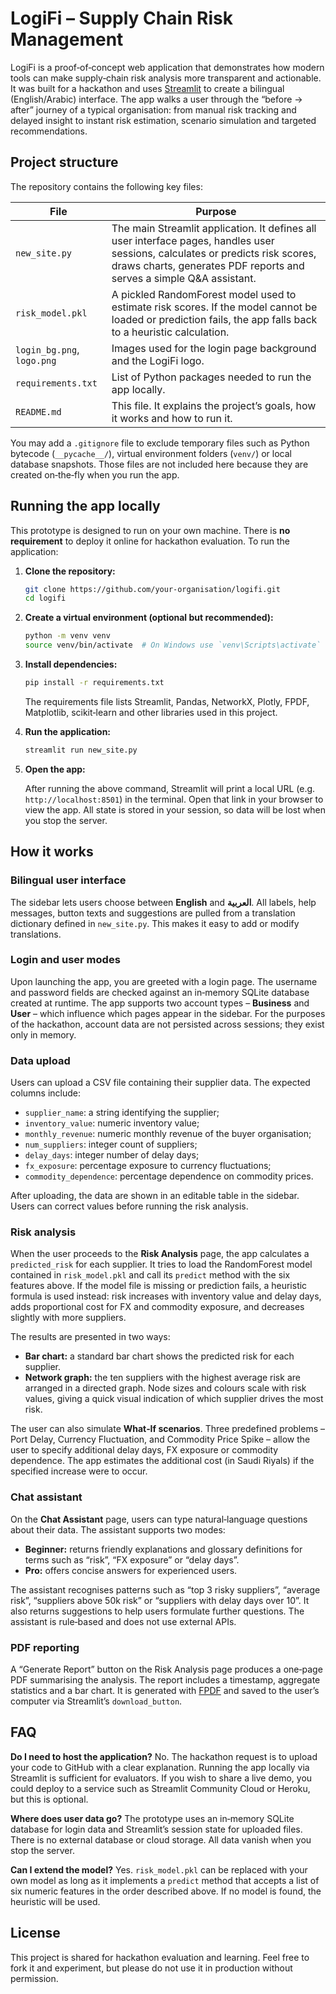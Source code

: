 # LogiFi – Supply Chain Risk Management

LogiFi is a proof‑of‑concept web application that demonstrates how modern tools can make supply‑chain risk analysis more transparent and actionable.  It was built for a hackathon and uses [Streamlit](https://streamlit.io) to create a bilingual (English/Arabic) interface.  The app walks a user through the “before → after” journey of a typical organisation: from manual risk tracking and delayed insight to instant risk estimation, scenario simulation and targeted recommendations.

## Project structure

The repository contains the following key files:

| File | Purpose |
| --- | --- |
| `new_site.py` | The main Streamlit application.  It defines all user interface pages, handles user sessions, calculates or predicts risk scores, draws charts, generates PDF reports and serves a simple Q&A assistant. |
| `risk_model.pkl` | A pickled RandomForest model used to estimate risk scores.  If the model cannot be loaded or prediction fails, the app falls back to a heuristic calculation. |
| `login_bg.png`, `logo.png` | Images used for the login page background and the LogiFi logo. |
| `requirements.txt` | List of Python packages needed to run the app locally. |
| `README.md` | This file.  It explains the project’s goals, how it works and how to run it. |

You may add a `.gitignore` file to exclude temporary files such as Python bytecode (`__pycache__/`), virtual environment folders (`venv/`) or local database snapshots.  Those files are not included here because they are created on‑the‑fly when you run the app.

## Running the app locally

This prototype is designed to run on your own machine.  There is **no requirement** to deploy it online for hackathon evaluation.  To run the application:

1. **Clone the repository:**

   ```bash
   git clone https://github.com/your‑organisation/logifi.git
   cd logifi
   ```

2. **Create a virtual environment (optional but recommended):**

   ```bash
   python -m venv venv
   source venv/bin/activate  # On Windows use `venv\Scripts\activate`
   ```

3. **Install dependencies:**

   ```bash
   pip install -r requirements.txt
   ```

   The requirements file lists Streamlit, Pandas, NetworkX, Plotly, FPDF, Matplotlib, scikit‑learn and other libraries used in this project.

4. **Run the application:**

   ```bash
   streamlit run new_site.py
   ```

5. **Open the app:**

   After running the above command, Streamlit will print a local URL (e.g. `http://localhost:8501`) in the terminal.  Open that link in your browser to view the app.  All state is stored in your session, so data will be lost when you stop the server.

## How it works

### Bilingual user interface

The sidebar lets users choose between **English** and **العربية**.  All labels, help messages, button texts and suggestions are pulled from a translation dictionary defined in `new_site.py`.  This makes it easy to add or modify translations.

### Login and user modes

Upon launching the app, you are greeted with a login page.  The username and password fields are checked against an in‑memory SQLite database created at runtime.  The app supports two account types – **Business** and **User** – which influence which pages appear in the sidebar.  For the purposes of the hackathon, account data are not persisted across sessions; they exist only in memory.

### Data upload

Users can upload a CSV file containing their supplier data.  The expected columns include:

* `supplier_name`: a string identifying the supplier;
* `inventory_value`: numeric inventory value;
* `monthly_revenue`: numeric monthly revenue of the buyer organisation;
* `num_suppliers`: integer count of suppliers;
* `delay_days`: integer number of delay days;
* `fx_exposure`: percentage exposure to currency fluctuations;
* `commodity_dependence`: percentage dependence on commodity prices.

After uploading, the data are shown in an editable table in the sidebar.  Users can correct values before running the risk analysis.

### Risk analysis

When the user proceeds to the **Risk Analysis** page, the app calculates a `predicted_risk` for each supplier.  It tries to load the RandomForest model contained in `risk_model.pkl` and call its `predict` method with the six features above.  If the model file is missing or prediction fails, a heuristic formula is used instead: risk increases with inventory value and delay days, adds proportional cost for FX and commodity exposure, and decreases slightly with more suppliers.

The results are presented in two ways:

* **Bar chart:** a standard bar chart shows the predicted risk for each supplier.
* **Network graph:** the ten suppliers with the highest average risk are arranged in a directed graph.  Node sizes and colours scale with risk values, giving a quick visual indication of which supplier drives the most risk.

The user can also simulate **What‑If scenarios**.  Three predefined problems – Port Delay, Currency Fluctuation, and Commodity Price Spike – allow the user to specify additional delay days, FX exposure or commodity dependence.  The app estimates the additional cost (in Saudi Riyals) if the specified increase were to occur.

### Chat assistant

On the **Chat Assistant** page, users can type natural‑language questions about their data.  The assistant supports two modes:

* **Beginner:** returns friendly explanations and glossary definitions for terms such as “risk”, “FX exposure” or “delay days”.
* **Pro:** offers concise answers for experienced users.

The assistant recognises patterns such as “top 3 risky suppliers”, “average risk”, “suppliers above 50k risk” or “suppliers with delay days over 10”.  It also returns suggestions to help users formulate further questions.  The assistant is rule‑based and does not use external APIs.

### PDF reporting

A “Generate Report” button on the Risk Analysis page produces a one‑page PDF summarising the analysis.  The report includes a timestamp, aggregate statistics and a bar chart.  It is generated with [FPDF](https://pyfpdf.github.io) and saved to the user’s computer via Streamlit’s `download_button`.

## FAQ

**Do I need to host the application?**  No.  The hackathon request is to upload your code to GitHub with a clear explanation.  Running the app locally via Streamlit is sufficient for evaluators.  If you wish to share a live demo, you could deploy to a service such as Streamlit Community Cloud or Heroku, but this is optional.

**Where does user data go?**  The prototype uses an in‑memory SQLite database for login data and Streamlit’s session state for uploaded files.  There is no external database or cloud storage.  All data vanish when you stop the server.

**Can I extend the model?**  Yes.  `risk_model.pkl` can be replaced with your own model as long as it implements a `predict` method that accepts a list of six numeric features in the order described above.  If no model is found, the heuristic will be used.

## License

This project is shared for hackathon evaluation and learning.  Feel free to fork it and experiment, but please do not use it in production without permission.